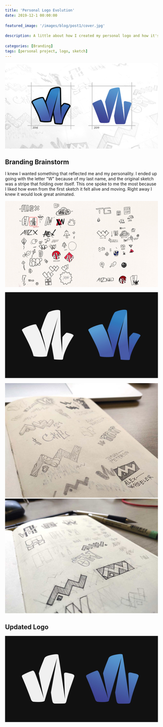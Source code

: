 ```yaml
---
title: 'Personal Logo Evolution'
date: 2019-12-1 00:00:00

featured_image: '/images/blog/post1/cover.jpg'

description: A little about how I created my personal logo and how it's changed over the years. I first created my logo back when I was still a student, and revamped my branding when I began to work full time as a designer.

categories: [Branding]
tags: [personal project, logo, sketch]
---
```


![](/images/blog/post1/cover.jpg)


## Branding Brainstorm

I knew I wanted something that reflected me and my personality. I ended up going with the letter "W" because of my last name, and the original sketch was a stripe that folding over itself. This one spoke to me the most because I liked how even from the first sketch it felt alive and moving. Right away I knew it would look great animated.

![logo sketches](/images/blog/post1/originalsketch1.jpg)

![logo sketches](/images/blog/post1/logo-v1.jpg)

<div class="gallery" data-columns="2">
	<img src="/images/blog/post1/logosketch1.jpg">
	<img src="/images/blog/post1/logosketch2.jpg">
</div>

## Updated Logo

![logo sketches](/images/blog/post1/logo-v2.jpg)


